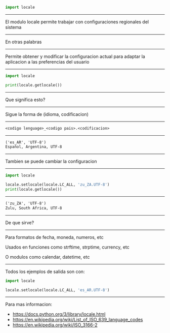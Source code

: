 ```py
import locale
```

---

El modulo locale permite trabajar con configuraciones regionales del sistema

---

En otras palabras

---

Permite obtener y modificar la configuracion actual para adaptar la aplicacion a las preferencias del usuario

---

```py
import locale

print(locale.getlocale())
```

---

Que significa esto?

---

Sigue la forma de (idioma, codificacion)

---

```txt
<codigo lenguage>_<codigo pais>.<codificacion>
```

---

```txt
('es_AR', 'UTF-8')
Español, Argentina, UTF-8
```

---

Tambien se puede cambiar la configuracion

---

```py
import locale

locale.setlocale(locale.LC_ALL, 'zu_ZA.UTF-8')
print(locale.getlocale())
```

---

```txt
('zu_ZA', 'UTF-8')
Zulu, South Africa, UTF-8
```

---

De que sirve?

---

Para formatos de fecha, moneda, numeros, etc

Usados en funciones como strftime, strptime, currency, etc

O modulos como calendar, datetime, etc

---

Todos los ejemplos de salida son con:

```py
import locale

locale.setlocale(locale.LC_ALL, 'es_AR.UTF-8')
```

---

Para mas informacion:

- https://docs.python.org/3/library/locale.html
- https://en.wikipedia.org/wiki/List_of_ISO_639_language_codes
- https://en.wikipedia.org/wiki/ISO_3166-2
